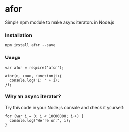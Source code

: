 # afor

Simple npm module to make async iterators in Node.js

### Installation
```
npm install afor --save
```

### Usage
```
var afor = require('afor');

afor(0, 1000, function(i){
  console.log('I: ' + i);
});
```

### Why an async iterator?
Try this code in your Node.js console and check it yourself:
```
for (var i = 0; i < 10000000; i++) {
  console.log("We're on:", i);
}
```

